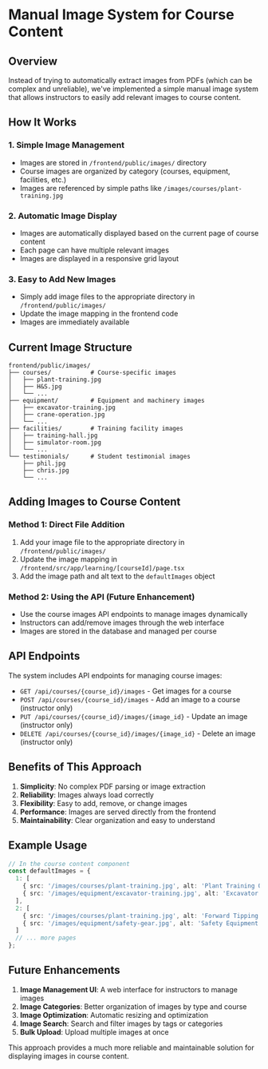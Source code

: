 # Manual Image System for Course Content

## Overview

Instead of trying to automatically extract images from PDFs (which can be complex and unreliable), we've implemented a simple manual image system that allows instructors to easily add relevant images to course content.

## How It Works

### 1. **Simple Image Management**
- Images are stored in `/frontend/public/images/` directory
- Course images are organized by category (courses, equipment, facilities, etc.)
- Images are referenced by simple paths like `/images/courses/plant-training.jpg`

### 2. **Automatic Image Display**
- Images are automatically displayed based on the current page of course content
- Each page can have multiple relevant images
- Images are displayed in a responsive grid layout

### 3. **Easy to Add New Images**
- Simply add image files to the appropriate directory in `/frontend/public/images/`
- Update the image mapping in the frontend code
- Images are immediately available

## Current Image Structure

```
frontend/public/images/
├── courses/           # Course-specific images
│   ├── plant-training.jpg
│   ├── H&S.jpg
│   └── ...
├── equipment/         # Equipment and machinery images
│   ├── excavator-training.jpg
│   ├── crane-operation.jpg
│   └── ...
├── facilities/        # Training facility images
│   ├── training-hall.jpg
│   ├── simulator-room.jpg
│   └── ...
└── testimonials/      # Student testimonial images
    ├── phil.jpg
    ├── chris.jpg
    └── ...
```

## Adding Images to Course Content

### Method 1: Direct File Addition
1. Add your image file to the appropriate directory in `/frontend/public/images/`
2. Update the image mapping in `/frontend/src/app/learning/[courseId]/page.tsx`
3. Add the image path and alt text to the `defaultImages` object

### Method 2: Using the API (Future Enhancement)
- Use the course images API endpoints to manage images dynamically
- Instructors can add/remove images through the web interface
- Images are stored in the database and managed per course

## API Endpoints

The system includes API endpoints for managing course images:

- `GET /api/courses/{course_id}/images` - Get images for a course
- `POST /api/courses/{course_id}/images` - Add an image to a course (instructor only)
- `PUT /api/courses/{course_id}/images/{image_id}` - Update an image (instructor only)
- `DELETE /api/courses/{course_id}/images/{image_id}` - Delete an image (instructor only)

## Benefits of This Approach

1. **Simplicity**: No complex PDF parsing or image extraction
2. **Reliability**: Images always load correctly
3. **Flexibility**: Easy to add, remove, or change images
4. **Performance**: Images are served directly from the frontend
5. **Maintainability**: Clear organization and easy to understand

## Example Usage

```typescript
// In the course content component
const defaultImages = {
  1: [
    { src: '/images/courses/plant-training.jpg', alt: 'Plant Training Overview' },
    { src: '/images/equipment/excavator-training.jpg', alt: 'Excavator Training' }
  ],
  2: [
    { src: '/images/courses/plant-training.jpg', alt: 'Forward Tipping Dumper Training' },
    { src: '/images/equipment/safety-gear.jpg', alt: 'Safety Equipment' }
  ]
  // ... more pages
};
```

## Future Enhancements

1. **Image Management UI**: A web interface for instructors to manage images
2. **Image Categories**: Better organization of images by type and course
3. **Image Optimization**: Automatic resizing and optimization
4. **Image Search**: Search and filter images by tags or categories
5. **Bulk Upload**: Upload multiple images at once

This approach provides a much more reliable and maintainable solution for displaying images in course content.


